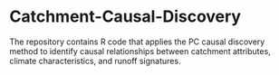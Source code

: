 # Catchment-Causal-Discovery
The repository contains R code that applies the PC causal discovery method to identify causal relationships between catchment attributes, climate characteristics, and runoff signatures.
